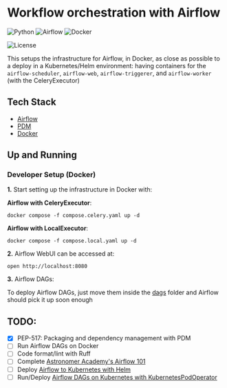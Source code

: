 # Workflow orchestration with Airflow

![Python](https://img.shields.io/badge/Python-3.12_|_3.11_|_3.10-4B8BBE.svg?style=flat&logo=python&logoColor=FFD43B&labelColor=306998)
![Airflow](https://img.shields.io/badge/Airflow-2.10-3772FF?style=flat&logo=apacheairflow&logoColor=white&labelColor=3772FF)
![Docker](https://img.shields.io/badge/Docker-329DEE?style=flat&logo=docker&logoColor=white&labelColor=329DEE)

![License](https://img.shields.io/badge/license-CC--BY--SA--4.0-31393F?style=flat&logo=creativecommons&logoColor=black&labelColor=white)

This setups the infrastructure for Airflow, in Docker, as close as possible to a deploy in a Kubernetes/Helm environment: having containers for the `airflow-scheduler`, `airflow-web`, `airflow-triggerer`, and `airflow-worker` (with the CeleryExecutor)

## Tech Stack
- [Airflow](https://airflow.apache.org/docs/apache-airflow/stable/start.html)
- [PDM](https://pdm-project.org/latest/usage/dependency/)
- [Docker](https://docs.docker.com/get-docker/)

## Up and Running

### Developer Setup (Docker)

**1.** Start setting up the infrastructure in Docker with:

**Airflow with CeleryExecutor**:
```shell
docker compose -f compose.celery.yaml up -d
```

**Airflow with LocalExecutor**:
```shell
docker compose -f compose.local.yaml up -d
```

**2.** Airflow WebUI can be accessed at:
```shell
open http://localhost:8080
```

**3.** Airflow DAGs:

To deploy Airflow DAGs, just move them inside the [dags](dags/) folder and Airflow should pick it up soon enough

## TODO:
- [x] PEP-517: Packaging and dependency management with PDM
- [ ] Run Airflow DAGs on Docker
- [ ] Code format/lint with Ruff
- [ ] Complete [Astronomer Academy's Airflow 101](https://academy.astronomer.io/path/airflow-101)
- [ ] Deploy [Airflow to Kubernetes with Helm](https://airflow.apache.org/docs/helm-chart/stable/index.html)
- [ ] Run/Deploy [Airflow DAGs on Kubernetes with KubernetesPodOperator](https://airflow.apache.org/docs/apache-airflow-providers-cncf-kubernetes/stable/operators.html)
